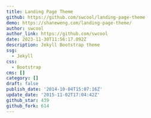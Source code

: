 ```yaml
---
title: Landing Page Theme
github: https://github.com/swcool/landing-page-theme
demo: https://shaneweng.com/landing-page-theme/
author: swcool
author_link: https://github.com/swcool
date: 2023-11-30T11:56:17.092Z
description: Jekyll Bootstrap theme
ssg:
  - Jekyll
css:
  - Bootstrap
cms: []
category: []
draft: false
publish_date: '2014-10-04T15:07:16Z'
update_date: '2015-11-02T17:04:42Z'
github_star: 439
github_fork: 614
---
```

